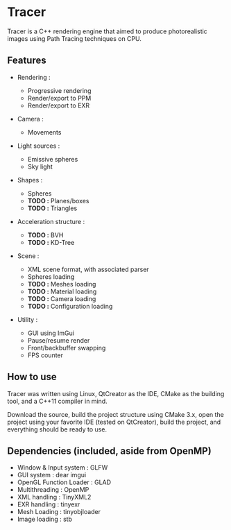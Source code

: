 Tracer
======

Tracer is a C++ rendering engine that aimed to produce photorealistic images using Path Tracing techniques on CPU.



Features
------

* Rendering :
    * Progressive rendering
    * Render/export to PPM
    * Render/export to EXR

* Camera :
    * Movements

* Light sources :
    * Emissive spheres
    * Sky light

* Shapes :
    * Spheres
    * **TODO :** Planes/boxes
    * **TODO :** Triangles

* Acceleration structure :
    * **TODO :** BVH
    * **TODO :** KD-Tree

* Scene :
    * XML scene format, with associated parser
    * Spheres loading
    * **TODO :** Meshes loading
    * **TODO :** Material loading
    * **TODO :** Camera loading
    * **TODO :** Configuration loading

* Utility :
    * GUI using ImGui
    * Pause/resume render
    * Front/backbuffer swapping
    * FPS counter

How to use
------

Tracer was written using Linux, QtCreator as the IDE, CMake as the building tool, and a C++11 compiler in mind.

Download the source, build the project structure using CMake 3.x, open the project using your favorite IDE (tested on QtCreator), build the project, and everything should be ready to use.


Dependencies (included, aside from OpenMP)
------

- Window & Input system : GLFW
- GUI system : dear imgui
- OpenGL Function Loader : GLAD
- Multithreading : OpenMP
- XML handling : TinyXML2
- EXR handling : tinyexr
- Mesh Loading : tinyobjloader
- Image loading : stb
